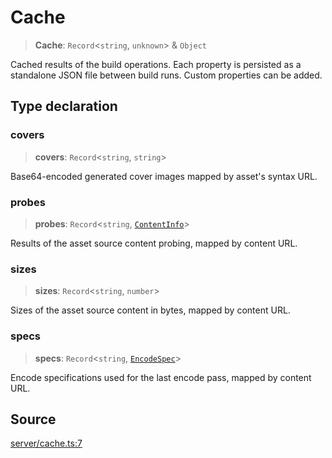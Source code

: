 # Cache

> **Cache**: `Record`\<`string`, `unknown`\> & `Object`

Cached results of the build operations. Each property is persisted as a
 standalone JSON file between build runs. Custom properties can be added.

## Type declaration

### covers

> **covers**: `Record`\<`string`, `string`\>

Base64-encoded generated cover images mapped by asset's syntax URL.

### probes

> **probes**: `Record`\<`string`, [`ContentInfo`](ContentInfo.md)\>

Results of the asset source content probing, mapped by content URL.

### sizes

> **sizes**: `Record`\<`string`, `number`\>

Sizes of the asset source content in bytes, mapped by content URL.

### specs

> **specs**: `Record`\<`string`, [`EncodeSpec`](EncodeSpec.md)\>

Encode specifications used for the last encode pass, mapped by content URL.

## Source

[server/cache.ts:7](https://github.com/Elringus/Imgit/blob/f5cda02/src/server/cache.ts#L7)
